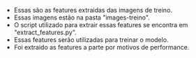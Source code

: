 * Essas são as features extraidas das imagens de treino.
* Essas imagens estão na pasta "images-treino".
* O script utilizado para extrair essas features se encontra em "extract_features.py".
* Essas features serão utilizadas para treinar o modelo.
* Foi extraido as features a parte por motivos de performance.